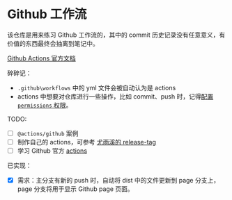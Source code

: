 # Github 工作流

该仓库是用来练习 Github 工作流的，其中的 commit 历史记录没有任意意义，有价值的东西最终会抽离到笔记中。

[Github Actions 官方文档](https://docs.github.com/en/actions/quickstart)

碎碎记：

-   `.github\workflows` 中的 yml 文件会被自动认为是 actions
-   actions 中想要对仓库进行一些操作，比如 commit、push 时，记得[配置 `permissions` 权限](https://docs.github.com/en/actions/using-workflows/workflow-syntax-for-github-actions#permissions)。

TODO:

-   [ ] `@actions/github` 案例
-   [ ] 制作自己的 actions，可参考 [尤雨溪的 release-tag](https://github1s.com/yyx990803/release-tag/blob/HEAD/action.yml)
-   [ ] 学习 Github 官方 [actions](https://github.com/actions)

已实现：

-   [x] 需求：主分支有新的 push 时，自动将 dist 中的文件更新到 page 分支上，page 分支将用于显示 Github page 页面。
